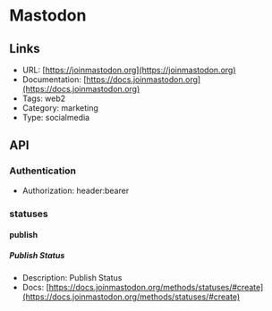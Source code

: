 # Mastodon

## Links

* URL: [https://joinmastodon.org](https://joinmastodon.org)
* Documentation: [https://docs.joinmastodon.org](https://docs.joinmastodon.org)
* Tags: web2
* Category: marketing
* Type: socialmedia

## API

### Authentication

* Authorization: header:bearer

### statuses

#### publish

##### Publish Status

* Description: Publish Status
* Docs: [https://docs.joinmastodon.org/methods/statuses/#create](https://docs.joinmastodon.org/methods/statuses/#create)
